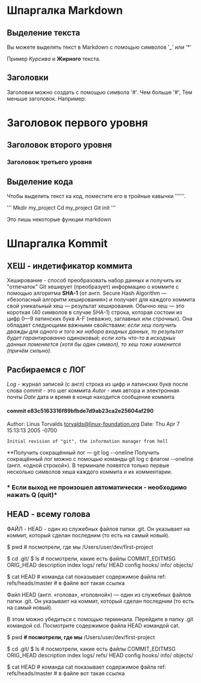 # Шпаргалка Markdown

## Выделение текста

Вы можете выделять текст в Markdown с помощью символов '_' или '*'

Пример _Курсива_ и **Жирного** текста.

## Заголовки

Заголовки можно создать с помощью символа '#'. Чем больше '#', Тем меньше заголовок. Например:

# Заголовок первого уровня
## Заголовок второго уровня
### Заголовок третьего уровня

## Выделение кода 

Чтобы выделить текст ка код, поместите его в тройные кавычки ''''''.

'''
Mkdir my_project
Cd my_project
Git init
'''

Это лишь некоторые функции markdown



# Шпаргалка **Kommit**

## ХЕШ - индетификатор коммита
Хеширование - способ преобразовать набор данных и получить их "отпечаток" 
Git хеширует (преобразует) информацию о коммите с помощью алгоритма **SHA-1** (от англ. Secure Hash Algorithm — «безопасный алгоритм хеширования») и получает для каждого коммита свой уникальный хеш — результат хеширования.
    Обычно хеш — это короткая (40 символов в случае SHA-1) строка, которая состоии из цифр 0—9 латинских букв A-F (неважно, заглавных или строчных). Она обладает следующими важными свойствами:
_если хеш получить дважды для одного и того же набора входных данных, то результат будет гарантированно одинаковый;_
_если хоть что-то в исходных данных поменяется (хотя бы один символ), то хеш тоже изменится (причём сильно)._


## Расбираемся с **ЛОГ**

*Log* -  журнал записей (с англ)
строка из цифр и латинских букв после слова _commit_ - это шег коммита
_Autor_ - имя автора и электронная почты
_Date_ дата и время
в конце находится сообщение коммита

#### commit e83c5163316f89bfbde7d9ab23ca2e25604af290
Author: Linus Torvalds <torvalds@linux-foundation.org>
Date:   Thu Apr 7 15:13:13 2005 -0700

    Initial revision of "git", the information manager from hell
**Получить сокращённый лог — git log --oneline
Получить сокращённый лог можно с помощью команды git log с флагом --oneline (англ. «одной строкой»). В терминале появятся только первые несколько символов хеша каждого коммита и их комментарии.
### * Если выход не произошел автоматически - необходимо нажать Q (quit)* 

## HEAD -  всему голова

ФАЙЛ - HEAD - один из служебных файлов папки .git. Он указывает на коммит, который сделан последним (то есть на самый новый).

$ pwd # посмотрели, где мы
/Users/user/dev/first-project

$ cd .git/
$ ls # посмотрели, какие есть файлы
COMMIT_EDITMSG  ORIG_HEAD  description  index  logs/     refs/
HEAD            config     hooks/       info/  objects/

$ cat HEAD # команда cat показывает содержимое файла
ref: refs/heads/master # в файле вот такая ссылка 


Файл HEAD (англ. «голова», «головной») — один из служебных файлов папки .git. Он указывает на коммит, который сделан последним (то есть на самый новый).

В этом можно убедиться с помощью терминала. Перейдите в папку .git командой cd. Посмотрите содержимое файла HEAD командой cat.

$ pwd **# посмотрели, где мы**
/Users/user/dev/first-project

$ cd .git/
$ ls # посмотрели, какие есть файлы
COMMIT_EDITMSG  ORIG_HEAD  description  index  logs/     refs/
HEAD            config     hooks/       info/  objects/

$ cat HEAD # команда cat показывает содержимое файла
ref: refs/heads/master # в файле вот такая ссылка 
